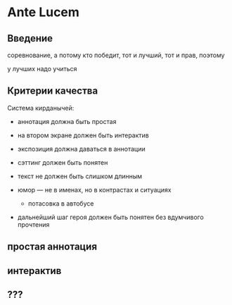 ﻿# Ante Lucem

## Введение

<!-- todo -->
соревнование, а потому кто победит, тот и лучший, тот и прав, поэтому

у лучших надо учиться

## Критерии качества

Система кирданычей:

* аннотация должна быть простая
* на втором экране должен быть интерактив
* экспозиция должна даваться в аннотации
* сэттинг должен быть понятен
* текст не должен быть слишком длинным
* юмор — не в именах, но в контрастах и ситуациях

  * потасовка в автобусе
* дальнейший шаг героя должен быть понятен без вдумчивого прочтения

## простая аннотация

<!-- todo -->

## интерактив

<!-- todo: определение интерактива -->

## ???
